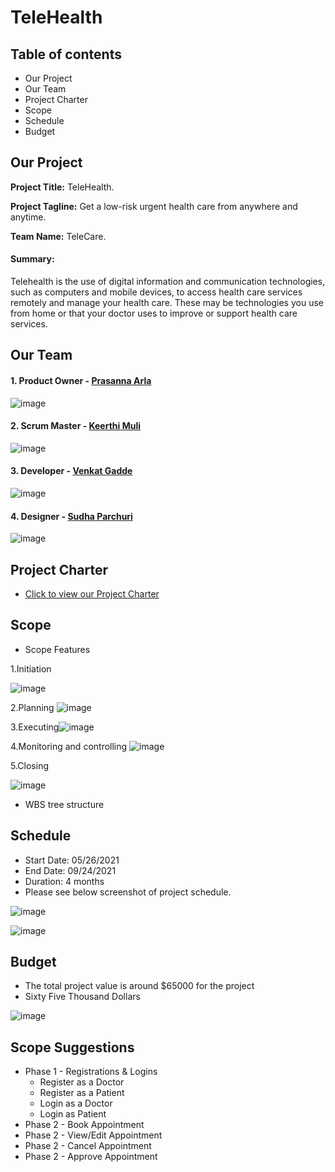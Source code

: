 # TeleHealth #

## Table of contents ##
- Our Project
- Our Team
- Project Charter
- Scope
- Schedule
- Budget


## Our Project ##
**Project Title:** TeleHealth.

**Project Tagline:** Get a low-risk urgent health care from anywhere and anytime.

**Team Name:** TeleCare.

#### Summary: ####
Telehealth is the use of digital information and communication technologies, such as computers and mobile devices, to access health care services remotely and manage your health care. These may be technologies you use from home or that your doctor uses to improve or support health care services.


## Our Team ##
#### 1. Product Owner - [Prasanna Arla](https://github.com/PRASANNAARLA) ###

![image](https://user-images.githubusercontent.com/77706824/119590803-1849c380-bd9b-11eb-92b5-20b18b57aea7.png)


#### 2. Scrum Master - [Keerthi Muli](https://github.com/KeerthiMuli) ####

![image](https://user-images.githubusercontent.com/77706824/119589651-db7ccd00-bd98-11eb-9c73-8d76f13c5fb1.png)


#### 3. Developer - [Venkat Gadde](https://github.com/VenkatGadde9999/) ####


![image](https://user-images.githubusercontent.com/77706824/119590080-b8065200-bd99-11eb-96f8-fbcebf37dcc3.png)

#### 4. Designer - [Sudha Parchuri](https://github.com/SudhaP10/) ####


![image](https://user-images.githubusercontent.com/84041794/119570377-a4e18b00-bd75-11eb-9fb6-dce8bf2a22d1.png)

## Project Charter ##
* [Click to view our Project Charter](Markdown/Charter.md)


## Scope ##

- Scope Features

1.Initiation

![image](https://user-images.githubusercontent.com/77756728/119886846-0d0caa00-bef9-11eb-8b9f-f10fbe7b1e6c.png)

2.Planning
![image](https://user-images.githubusercontent.com/77756728/119886890-19910280-bef9-11eb-8264-008c2c3083de.png)

3.Executing![image](https://user-images.githubusercontent.com/77756728/119886961-29104b80-bef9-11eb-8b2e-b63ade6dedc3.png)

4.Monitoring and controlling
![image](https://user-images.githubusercontent.com/77756728/119887012-388f9480-bef9-11eb-9195-e3adc0e19cbc.png)

5.Closing
  
![image](https://user-images.githubusercontent.com/77756728/119887045-434a2980-bef9-11eb-96a1-1cbafdce186a.png)

- WBS tree structure


## Schedule ##
- Start Date: 05/26/2021
- End Date: 09/24/2021
- Duration: 4 months
- Please see below screenshot of project schedule.

![image](https://user-images.githubusercontent.com/77756728/119887419-bbb0ea80-bef9-11eb-89a9-97c7f612e82c.png)

![image](https://user-images.githubusercontent.com/77756728/119887598-f3b82d80-bef9-11eb-8bdb-e743101b1814.png)


## Budget ##

- The total project value is around $65000 for the project
- Sixty Five Thousand Dollars

![image](https://user-images.githubusercontent.com/77706824/119734229-47fed700-be40-11eb-8aa2-a474de1bf887.png)



## Scope Suggestions ##
  - Phase 1 - Registrations & Logins
    - Register as a Doctor
    - Register as a Patient
    - Login as a Doctor
    - Login as Patient
  - Phase 2 - Book Appointment
  - Phase 2 - View/Edit Appointment
  - Phase 2 - Cancel Appointment
  - Phase 2 - Approve Appointment
